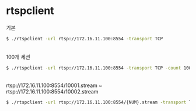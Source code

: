 # rtspclient

기본
```bash
$ ./rtspclient -url rtsp://172.16.11.100:8554 -transport TCP
```
\
100개 세션
```bash
$ ./rtspclient -url rtsp://172.16.11.100:8554 -transport TCP -count 100
```
\
rtsp://172.16.11.100:8554/10001.stream ~ rtsp://172.16.11.100:8554/10002.stream
```bash
$ ./rtspclient -url rtsp://172.16.11.100:8554/{NUM}.stream -transport TCP -start 10001 -end 10002
```